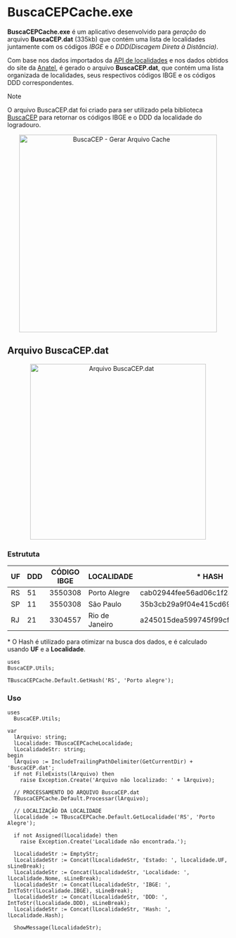 # BuscaCEPCache.exe

**BuscaCEPCache.exe** é um aplicativo desenvolvido para *geração* do arquivo **BuscaCEP.dat** (335kb) que contém uma lista de localidades juntamente com os códigos *IBGE* e o *DDD(Discagem Direta à Distância)*.

Com base nos dados importados da [API de localidades](https://servicodados.ibge.gov.br/api/docs/localidades) e nos dados obtidos do site da [Anatel](https://www.anatel.gov.br/dadosabertos/PDA/Codigo_Nacional/PGCN.csv), é gerado o arquivo **BuscaCEP.dat**, que contém uma lista organizada de localidades, seus respectivos códigos IBGE e os códigos DDD correspondentes.

> [!NOTE]
> O arquivo BuscaCEP.dat foi criado para ser utilizado pela biblioteca [BuscaCEP](https://github.com/antoniojmsjr/BuscaCEP) para retornar os códigos IBGE e o DDD da localidade do logradouro.

<p align="center">
  <a href="https://github.com/user-attachments/assets/fe8a62ea-4825-40b7-85ab-f7ef7ef7ee0c">
    <img alt="BuscaCEP - Gerar Arquivo Cache" height="450" src="https://github.com/user-attachments/assets/fe8a62ea-4825-40b7-85ab-f7ef7ef7ee0c">
  </a>
</p>

## Arquivo BuscaCEP.dat
<p align="center">
  <a href="https://github.com/user-attachments/assets/c1b25b71-1ef6-4383-a353-5cdf71f4ec74">
    <img alt="Arquivo BuscaCEP.dat" height="400" src="https://github.com/user-attachments/assets/c1b25b71-1ef6-4383-a353-5cdf71f4ec74">
  </a>
</p>

### Estrututa

| UF | DDD | CÓDIGO IBGE | LOCALIDADE | * HASH |
|---|---|---|---|---|
|RS|51|3550308|Porto Alegre|cab02944fee56ad06c1f288340ae02f1|
|SP|11|3550308|São Paulo|35b3cb29a9f04e415cd69c4dd2e45083|
|RJ|21|3304557|Rio de Janeiro|a245015dea599745f99cf43da0e882f9|

\* O Hash é utilizado para otimizar na busca dos dados, e é calculado usando **UF** e a **Localidade**.

```delphi
uses
BuscaCEP.Utils;
  
TBuscaCEPCache.Default.GetHash('RS', 'Porto alegre');
```

### Uso

```delphi
uses
  BuscaCEP.Utils;
```

```delphi
var
  lArquivo: string;
  lLocalidade: TBuscaCEPCacheLocalidade;
  lLocalidadeStr: string;
begin
  lArquivo := IncludeTrailingPathDelimiter(GetCurrentDir) + 'BuscaCEP.dat';
  if not FileExists(lArquivo) then
    raise Exception.Create('Arquivo não localizado: ' + lArquivo);

  // PROCESSAMENTO DO ARQUIVO BuscaCEP.dat
  TBuscaCEPCache.Default.Processar(lArquivo);

  // LOCALIZAÇÃO DA LOCALIDADE
  lLocalidade := TBuscaCEPCache.Default.GetLocalidade('RS', 'Porto Alegre');

  if not Assigned(lLocalidade) then
    raise Exception.Create('Localidade não encontrada.');

  lLocalidadeStr := EmptyStr;
  lLocalidadeStr := Concat(lLocalidadeStr, 'Estado: ', lLocalidade.UF, sLineBreak);
  lLocalidadeStr := Concat(lLocalidadeStr, 'Localidade: ', lLocalidade.Nome, sLineBreak);
  lLocalidadeStr := Concat(lLocalidadeStr, 'IBGE: ', IntToStr(lLocalidade.IBGE), sLineBreak);
  lLocalidadeStr := Concat(lLocalidadeStr, 'DDD: ', IntToStr(lLocalidade.DDD), sLineBreak);
  lLocalidadeStr := Concat(lLocalidadeStr, 'Hash: ', lLocalidade.Hash);

  ShowMessage(lLocalidadeStr);
```
